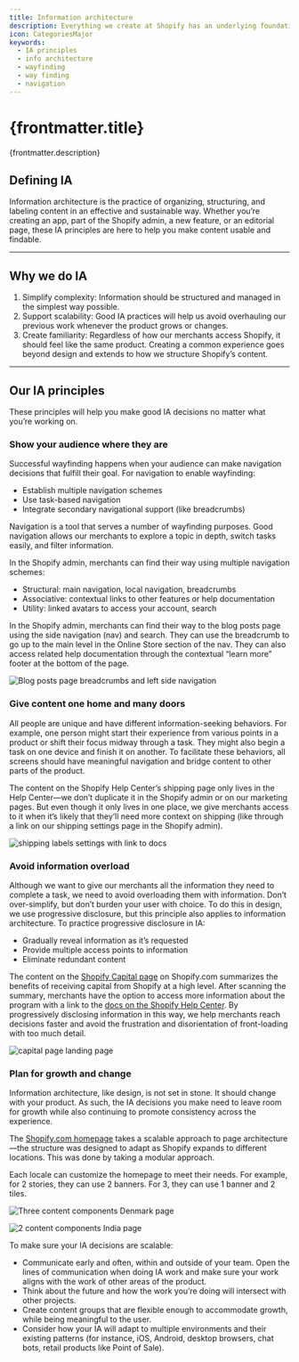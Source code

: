 ```yaml
---
title: Information architecture
description: Everything we create at Shopify has an underlying foundation of information architecture. If you’re a designer, a content strategist, or a UX developer, you’re already doing IA work.
icon: CategoriesMajor
keywords:
  - IA principles
  - info architecture
  - wayfinding
  - way finding
  - navigation
---
```


# {frontmatter.title}

<Lede>{frontmatter.description}</Lede>

## Defining IA

Information architecture is the practice of organizing, structuring, and labeling content in an effective and sustainable way. Whether you’re creating an app, part of the Shopify admin, a new feature, or an editorial page, these IA principles are here to help you make content usable and findable.

---

## Why we do IA

1. Simplify complexity: Information should be structured and managed in the simplest way possible.
2. Support scalability: Good IA practices will help us avoid overhauling our previous work whenever the product grows or changes.
3. Create familiarity: Regardless of how our merchants access Shopify, it should feel like the same product. Creating a common experience goes beyond design and extends to how we structure Shopify’s content.

---

## Our IA principles

These principles will help you make good IA decisions no matter what you’re working on.

### Show your audience where they are

Successful wayfinding happens when your audience can make navigation decisions that fulfill their goal. For navigation to enable wayfinding:

- Establish multiple navigation schemes
- Use task-based navigation
- Integrate secondary navigational support (like breadcrumbs)

Navigation is a tool that serves a number of wayfinding purposes.
Good navigation allows our merchants to explore a topic in depth, switch tasks easily, and filter information.

In the Shopify admin, merchants can find their way using multiple navigation schemes:

- Structural: main navigation, local navigation, breadcrumbs
- Associative: contextual links to other features or help documentation
- Utility: linked avatars to access your account, search

In the Shopify admin, merchants can find their way to the blog posts page using the side navigation (nav) and search. They can use the breadcrumb to go up to the main level in the Online Store section of the nav. They can also access related help documentation through the contextual “learn more” footer at the bottom of the page.

![Blog posts page breadcrumbs and left side navigation](/images/foundations/foundations/information-architecture/blogposts-breadcrumb-nav@2x.png)

### Give content one home and many doors

All people are unique and have different information-seeking behaviors. For example, one person might start their experience from various points in a product or shift their focus midway through a task. They might also begin a task on one device and finish it on another. To facilitate these behaviors, all screens should have meaningful navigation and bridge content to other parts of the product.

The content on the Shopify Help Center’s shipping page only lives in the Help Center—we don’t duplicate it in the Shopify admin or on our marketing pages. But even though it only lives in one place, we give merchants access to it when it’s likely that they’ll need more context on shipping (like through a link on our shipping settings page in the Shopify admin).

![shipping labels settings with link to docs](/images/foundations/foundations/information-architecture/shippinglabels-link@2x.png)

### Avoid information overload

Although we want to give our merchants all the information they need to complete a task, we need to avoid overloading them with information. Don’t over-simplify, but don’t burden your user with choice. To do this in design, we use progressive disclosure, but this principle also applies to information architecture. To practice progressive disclosure in IA:

- Gradually reveal information as it’s requested
- Provide multiple access points to information
- Eliminate redundant content

The content on the [Shopify Capital page](https://www.shopify.com/capital) on Shopify.com summarizes the benefits of receiving capital from Shopify at a high level. After scanning the summary, merchants have the option to access more information about the program with a link to the [docs on the Shopify Help Center](https://help.shopify.com/en/manual/your-account/shopify-capital?itcat=capital&itterm=capital-resources-help-docs). By progressively disclosing information in this way, we help merchants reach decisions faster and avoid the frustration and disorientation of front-loading with too much detail.

![capital page landing page](/images/foundations/foundations/information-architecture/capitalpage-hero@2x.jpg)

### Plan for growth and change

Information architecture, like design, is not set in stone. It should change with your product. As such, the IA decisions you make need to leave room for growth while also continuing to promote consistency across the experience.

The [Shopify.com homepage](https://www.shopify.com/) takes a scalable approach to page architecture—the structure was designed to adapt as Shopify expands to different locations. This was done by taking a modular approach.

Each locale can customize the homepage to meet their needs. For example, for 2 stories, they can use 2 banners. For 3, they can use 1 banner and 2 tiles.

![Three content components Denmark page](/images/foundations/foundations/information-architecture/de-component@2x.png)

![2 content components India page](/images/foundations/foundations/information-architecture/india-component@2x.jpg)

To make sure your IA decisions are scalable:

- Communicate early and often, within and outside of your team.
  Open the lines of communication when doing IA work and make sure your work aligns with the work of other areas of the product.
- Think about the future and how the work you’re doing will intersect with other projects.
- Create content groups that are flexible enough to accommodate growth, while being meaningful to the user.
- Consider how your IA will adapt to multiple environments and their existing patterns (for instance, iOS, Android, desktop browsers, chat bots, retail products like Point of Sale).
